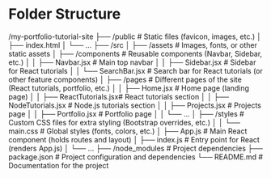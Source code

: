 # Folder Structure 
/my-portfolio-tutorial-site
├── /public                   # Static files (favicon, images, etc.)
│   ├── index.html
│   └── ...
├── /src
│   ├── /assets               # Images, fonts, or other static assets
│   ├── /components           # Reusable components (Navbar, Sidebar, etc.)
│   │   ├── Navbar.jsx        # Main top navbar
│   │   ├── Sidebar.jsx       # Sidebar for React tutorials
│   │   └── SearchBar.jsx     # Search bar for React tutorials (or other feature components)
│   ├── /pages                # Different pages of the site (React tutorials, portfolio, etc.)
│   │   ├── Home.jsx          # Home page (landing page)
│   │   ├── ReactTutorials.jsx# React tutorials section
│   │   ├── NodeTutorials.jsx # Node.js tutorials section
│   │   ├── Projects.jsx      # Projects page
│   │   ├── Portfolio.jsx     # Portfolio page
│   │   └── ...
│   ├── /styles               # Custom CSS files for extra styling (Bootstrap overrides, etc.)
│   │   └── main.css          # Global styles (fonts, colors, etc.)
│   ├── App.js                # Main React component (holds routes and layout)
│   ├── index.js              # Entry point for React (renders App.js)
│   └── ...
├── /node_modules             # Project dependencies
├── package.json              # Project configuration and dependencies
└── README.md                 # Documentation for the project
